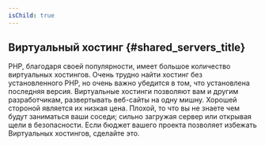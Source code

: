```yaml
---
isChild: true
---
```


## Виртуальный хостинг {#shared_servers_title}

PHP, благодаря своей популярности, имеет большое количество виртуальных хостингов. Очень трудно найти хостинг без установленного PHP, но очень важно убедится в том, что установлена последняя версия. Виртуальные хостинги позволяют вам и другим разработчикам, развертывать веб-сайты на одну мишну. Хорошей стороной является их низкая цена. Плохой, то что вы не знаете чем будут заниматься ваши соседи; сильно загружая сервер или открывая щели в безопасности. Если бюджет вашего проекта позволяет избежать Виртуальных хостингов, сделайте это.
